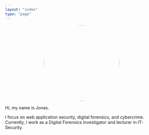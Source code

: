 ```yaml
---
layout: "index"
type: "page"
---
```


<img src="/jonas.png" alt="Jonas" width="250" style="display: block; margin: auto; border-radius: 50%;">

Hi, my name is Jonas.

I focus on web application security, digital forensics, and cybercrime. Currently, I work as a Digital Forensics Investigator and lecturer in IT-Security.
